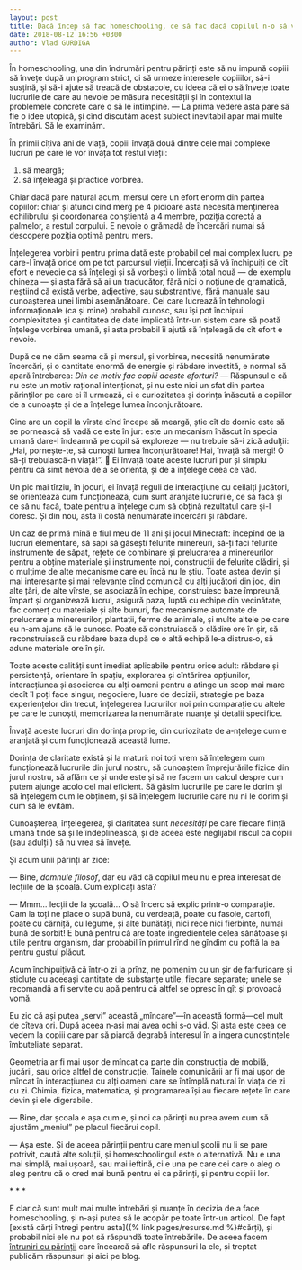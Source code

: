 ```yaml
---
layout: post
title: Dacă încep să fac homeschooling, ce să fac dacă copilul n-o să vrea să învețe?
date: 2018-08-12 16:56 +0300
author: Vlad GURDIGA
---
```


În homeschooling, una din îndrumări pentru părinți este să nu impună copiii să
învețe după un program strict, ci să urmeze interesele copiiilor, să-i susțină,
și să-i ajute să treacă de obstacole, cu ideea că ei o să învețe toate lucrurile
de care au nevoie pe măsura necesității și în contextul la problemele concrete
care o să le întîmpine. — La prima vedere asta pare să fie o idee utopică, și
cînd discutăm acest subiect inevitabil apar mai multe întrebări. Să le examinăm.

În primii cîțiva ani de viață, copiii învață două dintre cele mai complexe
lucruri pe care le vor învăța tot restul vieții:

1. să meargă;
2. să înțeleagă și practice vorbirea.

Chiar dacă pare natural acum, mersul cere un efort enorm din partea copiilor:
chiar și atunci cînd merg pe 4 picioare asta necesită menținerea echilibrului și
coordonarea conștientă a 4 membre, poziția corectă a palmelor, a restul
corpului. E nevoie o grămadă de încercări numai să descopere poziția optimă
pentru mers.

Înțelegerea vorbirii pentru prima dată este probabil cel mai complex lucru pe
care-l învață orice om pe tot parcursul vieții. Încercați să vă închipuiți de
cît efort e neveoie ca să înțelegi și să vorbești o limbă total nouă — de
exemplu chineza — și asta fără să ai un traducător, fără nici o noțiune de
gramatică, neștiind că există verbe, adjective, sau substrantive, fără manuale
sau cunoașterea unei limbi asemănătoare. Cei care lucrează în tehnologii
informaționale (ca și mine) probabil cunosc, sau își pot închipui complexitatea
și cantitatea de date implicată într-un sistem care să poată înțelege vorbirea
umană, și asta probabil îi ajută să înțeleagă de cît efort e nevoie.

După ce ne dăm seama că și mersul, și vorbirea, necesită nenumărate încercări,
și o cantitate enormă de energie și răbdare investită, e normal să apară
întrebarea: _Din ce motiv fac copiii aceste eforturi?_ — Răspunsul e că nu este
un motiv rațional intenționat, și nu este nici un sfat din partea părinților pe
care ei îl urmează, ci e curiozitatea și dorința înăscută a copiilor de
a cunoaște și de a înțelege lumea înconjurătoare.

Cine are un copil la vîrsta cînd începe să meargă, știe cît de dornic este să se
pornească să vadă ce este în jur: este un mecanism înăscut în specia umană
dare-l îndeamnă pe copil să exploreze — nu trebuie să-i zică adulții: „Hai,
pornește-te, să cunoști lumea înconjurătoare! Hai, învață să mergi! O să-ți
trebuiască-n viață!”. 🙂 Ei învață toate aceste lucruri pur și simplu pentru că
simt nevoia de a se orienta, și de a înțelege ceea ce văd.

Un pic mai tîrziu, în jocuri, ei învață reguli de interacțiune cu ceilalți
jucători, se orientează cum funcționează, cum sunt aranjate lucrurile, ce să
facă și ce să nu facă, toate pentru a înțelege cum să obțină rezultatul care
și-l doresc. Și din nou, asta îi costă nenumărate încercări și răbdare.

Un caz de primă mînă e fiul meu de 11 ani și jocul Minecraft: începînd de la
lucruri elementare, să sapi să găsești felurite minereuri, să-ți faci felurite
instrumente de săpat, rețete de combinare și prelucrarea a minereurilor pentru
a obține materiale și instrumente noi, construcții de felurite clădiri, și
o mulțime de alte mecanisme care eu încă nu le știu. Toate astea devin și mai
interesante și mai relevante cînd comunică cu alți jucători din joc, din alte
țări, de alte vîrste, se asociază în echipe, construiesc baze împreună, împart
și organizează lucrul, asigură paza, luptă cu echipe din vecinătate, fac comerț
cu materiale și alte bunuri, fac mecanisme automate de prelucrare
a minereurilor, plantații, ferme de animale, și multe altele pe care eu n‑am
ajuns să le cunosc. Poate să construiască o clădire ore în șir, să
reconstruiască cu răbdare baza după ce o altă echipă le‑a distrus‑o, să adune
materiale ore în șir.

Toate aceste calități sunt imediat aplicabile pentru orice adult: răbdare și
persistență, orientare în spațiu, explorarea și cîntărirea opțiunilor,
interacțiunea și asocierea cu alți oameni pentru a atinge un scop mai mare decît
îl poți face singur, negociere, luare de decizii, strategie pe baza
experiențelor din trecut, înțelegerea lucrurilor noi prin comparație cu altele
pe care le cunoști, memorizarea la nenumărate nuanțe și detalii specifice.

Învață aceste lucruri din dorința proprie, din curiozitate de a‑nțelege cum
e aranjată și cum funcționează această lume.

Dorința de claritate există și la maturi: noi toți vrem să înțelegem cum
funcționează lucrurile din jurul nostru, să cunoaștem împrejurările fizice din
jurul nostru, să aflăm ce și unde este și să ne facem un calcul despre cum putem
ajunge acolo cel mai eficient. Să găsim lucrurile pe care le dorim și să
înțelegem cum le obținem, și să înțelegem lucrurile care nu ni le dorim și cum
să le evităm.

Cunoașterea, înțelegerea, și claritatea sunt _necesități_ pe care fiecare ființă
umană tinde să și le îndeplinească, și de aceea este neglijabil riscul ca copiii
(sau adulții) să nu vrea să învețe.

Și acum unii părinți ar zice:

— Bine, _domnule filosof_, dar eu văd că copilul meu nu e prea interesat de
lecțiile de la școală. Cum explicați asta?

— Mmm… lecții de la școală… O să încerc să explic printr‑o comparație. Cam la
toți ne place o supă bună, cu verdeață, poate cu fasole, cartofi, poate cu
cărniță, cu legume, și alte bunătăți, nici rece nici fierbinte, numai bună de
sorbit! E bună pentru că are toate ingredientele celea sănătoase și utile pentru
organism, dar probabil în primul rînd ne gîndim cu poftă la ea pentru gustul
plăcut.

Acum închipuițivă că într‑o zi la prînz, ne pomenim cu un șir de farfurioare și
sticluțe cu aceeași cantitate de substanțe utile, fiecare separate; unele se
recomandă a fi servite cu apă pentru că altfel se opresc în gît și provoacă
vomă.

Eu zic că ași putea „servi” această „mîncare”—în această formă—cel mult de
cîteva ori. După aceea n‑ași mai avea ochi s‑o văd. Și asta este ceea ce vedem
la copiii care par să piardă degrabă interesul în a ingera cunoștințele
îmbuteliate separat.

Geometria ar fi mai ușor de mîncat ca parte din construcția de mobilă, jucării,
sau orice altfel de construcție. Tainele comunicării ar fi mai ușor de mîncat în
interacțiunea cu alți oameni care se întîmplă natural în viața de zi cu zi.
Chimia, fizica, matematica, și programarea își au fiecare rețete în care devin
și ele digerabile.

— Bine, dar școala e așa cum e, și noi ca părinți nu prea avem cum să ajustăm
„meniul” pe placul fiecărui copil.

— Așa este. Și de aceea părinții pentru care meniul școlii nu li se pare
potrivit, caută alte soluții, și homeschoolingul este o alternativă. Nu e una
mai simplă, mai ușoară, sau mai ieftină, ci e una pe care cei care o aleg o aleg
pentru că o cred mai bună pentru ei ca părinți, și pentru copiii lor.

\* * *

E clar că sunt mult mai multe întrebări și nuanțe în decizia de a face
homeschooling, și n-ași putea să le acopăr pe toate într-un articol. De fapt
[există cărți întregi pentru asta]({% link pages/resurse.md %}#cărți), și
probabil nici ele nu pot să răspundă toate întrebările. De aceea facem
[întruniri cu părinții](https://www.facebook.com/events/456561301467486/) care
încearcă să afle răspunsuri la ele, și treptat publicăm răspunsuri și aici pe
blog.
